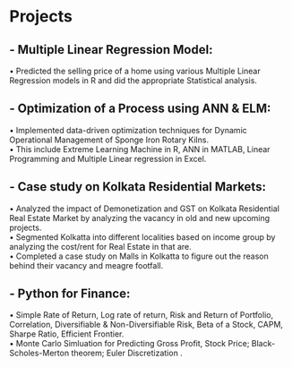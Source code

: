 # Projects

## - Multiple Linear Regression Model: 
• Predicted the selling price of a home using various Multiple Linear Regression models in R and did the appropriate Statistical analysis. 
## - Optimization of a Process using ANN & ELM: 
• Implemented data-driven optimization techniques for Dynamic Operational Management of Sponge Iron Rotary Kilns.<br>
• This include Extreme Learning Machine in R, ANN in MATLAB, Linear Programming and Multiple Linear regression in Excel.
## - Case study on Kolkata Residential Markets: 
• Analyzed the impact of Demonetization and GST on Kolkata Residential Real Estate Market by analyzing the vacancy in old and new upcoming projects.<br>
• Segmented Kolkatta into different localities based on income group by analyzing the cost/rent for Real Estate in that are.<br>
• Completed a case study on Malls in Kolkatta to figure out the reason behind their vacancy and meagre footfall.
## - Python for Finance: 
• Simple Rate of Return, Log rate of return, Risk and Return of Portfolio, Correlation, Diversifiable & Non-Diversifiable Risk, Beta of a Stock, CAPM, Sharpe Ratio, Efficient Frontier.<br>
• Monte Carlo Simluation for Predicting Gross Profit, Stock Price; Black-Scholes-Merton theorem; Euler Discretization .

